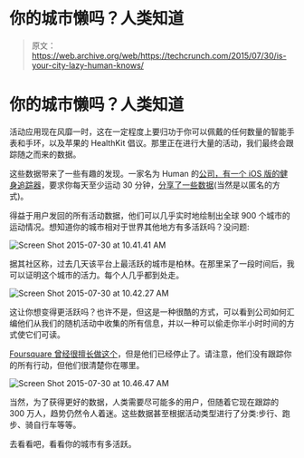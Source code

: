 # 你的城市懒吗？人类知道 

> 原文：<https://web.archive.org/web/https://techcrunch.com/2015/07/30/is-your-city-lazy-human-knows/>

# 你的城市懒吗？人类知道

活动应用现在风靡一时，这在一定程度上要归功于你可以佩戴的任何数量的智能手表和手环，以及苹果的 HealthKit 倡议。那里正在进行大量的活动，我们最终会跟踪随之而来的数据。

这些数据带来了一些有趣的发现。一家名为 Human 的[公司，有一个 iOS 版的](https://web.archive.org/web/20221221055153/https://techcrunch.com/2014/10/06/passive-fitness-tracking-app-human-showcases-where-healthkit-shines/)[健身追踪器](https://web.archive.org/web/20221221055153/https://itunes.apple.com/us/app/human-move-30-minutes-or-more/id692721875)，要求你每天至少运动 30 分钟，[分享了一些数据](https://web.archive.org/web/20221221055153/http://cities.human.co/)(当然是以匿名的方式)。

得益于用户发回的所有活动数据，他们可以几乎实时地绘制出全球 900 个城市的运动情况。想知道你的城市相对于世界其他地方有多活跃吗？没问题:

![Screen Shot 2015-07-30 at 10.41.41 AM](img/505bad473c443e1298c49663a52b21cf.png)

据其社区称，过去几天该平台上最活跃的城市是柏林。在那里呆了一段时间后，我可以证明这个城市的活力。每个人几乎都到处走。

![Screen Shot 2015-07-30 at 10.42.27 AM](img/ca750e34e6a5587c8c61d38446defaee.png)

这让你想变得更活跃吗？也许不是，但这是一种很酷的方式，可以看到公司如何汇编他们从我们的随机活动中收集的所有信息，并以一种可以偷走你半小时时间的方式使它们可读。

[Foursquare 曾经很擅长做这个](https://web.archive.org/web/20221221055153/https://foursquare.com/infographics/pulse)，但是他们已经停止了。请注意，他们没有跟踪你的所有行动，但他们很清楚你在哪里。

![Screen Shot 2015-07-30 at 10.46.47 AM](img/1ee368b1258a546ecf28f4bf1ea08bbb.png)

当然，为了获得更好的数据，人类需要尽可能多的用户，但随着它现在跟踪的 300 万人，趋势仍然令人着迷。这些数据甚至根据活动类型进行了分类:步行、跑步、骑自行车等等。

去看看吧，看看你的城市有多活跃。